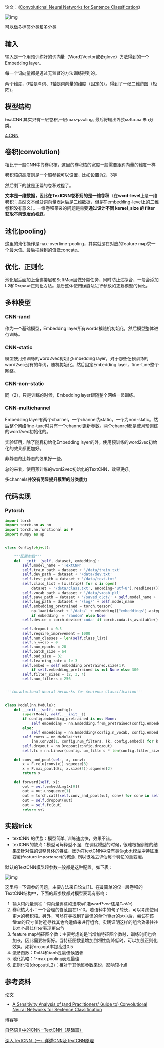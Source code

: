 论文：《[Convolutional Neural Networks for Sentence Classification](https://link.zhihu.com/?target=https%3A//arxiv.org/abs/1408.5882)》

![img](img/1182656-20180919171920103-1233770993.png)

可以做多标签分类和多分类

## 输入

输入是一个用预训练好的词向量（Word2Vector或者glove）方法得到的一个Embedding layer。

每一个词向量都是通过无监督的方法训练得到的。

两个维度，0轴是单词、1轴是词向量的维度（固定的）。得到了一张二维的图（矩阵）。

## 模型结构

textCNN 其实只有一层卷积,一层max-pooling, 最后将输出外接softmax 来n分类。

[4.CNN](../../deep_learning/4.CNN.md)

## 卷积(convolution)

相比于一般CNN中的卷积核，这里的卷积核的宽度一般需要跟词向量的维度一样

卷积核的高度则是一个超参数可以设置，比如设置为2、3等

然后剩下的就是正常的卷积过程了。

**文本是一维数据，因此在TextCNN卷积用的是一维卷积**（在**word-level**上是一维卷积；虽然文本经过词向量表达后是二维数据，但是在embedding-level上的二维卷积没有意义）。一维卷积带来的问题是需要**通过设计不同 kernel_size 的 filter 获取不同宽度的视野**。

## 池化(pooling)

这里的池化操作是max-overtime-pooling，其实就是在对应的feature map求一个最大值。最后把得到的值做concate。

## 优化、正则化

池化层后面加上全连接层和SoftMax层做分类任务，同时防止过拟合，一般会添加L2和Dropout正则化方法。最后整体使用梯度法进行参数的更新模型的优化。

## **多种模型**

### CNN-rand

作为一个基础模型，Embedding layer所有words被随机初始化，然后模型整体进行训练。

### CNN-static

模型使用预训练的word2vec初始化Embedding layer，对于那些在预训练的word2vec没有的单词，随机初始化。然后固定Embedding layer，fine-tune整个网络。

### CNN-non-static

同（2），只是训练的时候，Embedding layer跟随整个网络一起训练。

### CNN-multichannel

Embedding layer有两个channel，一个channel为static，一个为non-static。然后整个网络fine-tune时只有一个channel更新参数。两个channel都是使用预训练的word2vec初始化的。



实验证明，除了随机初始化Embedding layer的外，使用预训练的word2vec初始化的效果都更加好。

非静态的比静态的效果好一些。

总的来看，使用预训练的word2vec初始化的TextCNN，效果更好。

多channels**并没有明显提升模型的分类能力**

## 代码实现

### Pytorch

```python
import torch
import torch.nn as nn
import torch.nn.functional as F
import numpy as np


class Config(object):

    """配置参数"""
    def __init__(self, dataset, embedding):
        self.model_name = 'TextCNN'
        self.train_path = dataset + '/data/train.txt'                                # 训练集
        self.dev_path = dataset + '/data/dev.txt'                                    # 验证集
        self.test_path = dataset + '/data/test.txt'                                  # 测试集
        self.class_list = [x.strip() for x in open(
            dataset + '/data/class.txt', encoding='utf-8').readlines()]              # 类别名单
        self.vocab_path = dataset + '/data/vocab.pkl'                                # 词表
        self.save_path = dataset + '/saved_dict/' + self.model_name + '.ckpt'        # 模型训练结果
        self.log_path = dataset + '/log/' + self.model_name
        self.embedding_pretrained = torch.tensor(
            np.load(dataset + '/data/' + embedding)["embeddings"].astype('float32'))\
            if embedding != 'random' else None                                       # 预训练词向量
        self.device = torch.device('cuda' if torch.cuda.is_available() else 'cpu')   # 设备

        self.dropout = 0.5                                              # 随机失活
        self.require_improvement = 1000                                 # 若超过1000batch效果还没提升，则提前结束训练
        self.num_classes = len(self.class_list)                         # 类别数
        self.n_vocab = 0                                                # 词表大小，在运行时赋值
        self.num_epochs = 20                                            # epoch数
        self.batch_size = 64                                           # mini-batch大小
        self.pad_size = 32                                              # 每句话处理成的长度(短填长切)
        self.learning_rate = 1e-3                                       # 学习率
        self.embed = self.embedding_pretrained.size(1)\
            if self.embedding_pretrained is not None else 300           # 字向量维度
        self.filter_sizes = (2, 3, 4)                                   # 卷积核尺寸
        self.num_filters = 256                                          # 卷积核数量(channels数)


'''Convolutional Neural Networks for Sentence Classification'''


class Model(nn.Module):
    def __init__(self, config):
        super(Model, self).__init__()
        if config.embedding_pretrained is not None:
            self.embedding = nn.Embedding.from_pretrained(config.embedding_pretrained, freeze=False)
        else:
            self.embedding = nn.Embedding(config.n_vocab, config.embed, padding_idx=config.n_vocab - 1)
        self.convs = nn.ModuleList(
            [nn.Conv2d(1, config.num_filters, (k, config.embed)) for k in config.filter_sizes])
        self.dropout = nn.Dropout(config.dropout)
        self.fc = nn.Linear(config.num_filters * len(config.filter_sizes), config.num_classes)

    def conv_and_pool(self, x, conv):
        x = F.relu(conv(x)).squeeze(3)
        x = F.max_pool1d(x, x.size(2)).squeeze(2)
        return x

    def forward(self, x):
        out = self.embedding(x[0])
        out = out.unsqueeze(1)
        out = torch.cat([self.conv_and_pool(out, conv) for conv in self.convs], 1)
        out = self.dropout(out)
        out = self.fc(out)
        return out
```





## 实践trick

- textCNN 的优势：模型简单, 训练速度快，效果不错。
- textCNN的缺点：模型可解释型不强，在调优模型的时候，很难根据训练的结果去针对性的调整具体的特征，因为在textCNN中没有类似gbdt模型中特征重要度(feature importance)的概念, 所以很难去评估每个特征的重要度。 

默认的TextCNN模型超参数一般都是这种配置。如下表：

![img](https://pic1.zhimg.com/v2-a0de86fee7c073e95ee325fea3ba21f8_b.jpg)

这里将一下调参的问题，主要方法来自论文[1]。在最简单的仅一层卷积的TextCNN结构中，下面的超参数都对模型表现有影响：

1. 输入词向量表征：词向量表征的选取(如选word2vec还是GloVe)
2. 卷积核大小：一个合理的值范围在1~10。若语料中的句子较长，可以考虑使用更大的卷积核。另外，可以在寻找到了最佳的单个filter的大小后，尝试在该filter的尺寸值附近寻找其他合适值来进行组合。实践证明这样的组合效果往往比单个最佳filter表现更出色
3. feature map特征图个数：主要考虑的是当增加特征图个数时，训练时间也会加长，因此需要权衡好。当特征图数量增加到将性能降低时，可以加强正则化效果，如将dropout率提高过0.5
4. 激活函数：ReLU和tanh是最佳候选者
5. 池化策略：1-max pooling表现最佳
6. 正则化项(dropout/L2)：相对于其他超参数来说，影响较小点



## 参考资料

论文

- [A Sensitivity Analysis of (and Practitioners' Guide to) Convolutional Neural Networks for Sentence Classification](https://link.zhihu.com/?target=https%3A//arxiv.org/abs/1510.03820)

博客等

[自然语言中的CNN--TextCNN（基础篇）](https://zhuanlan.zhihu.com/p/40276005)

[深入TextCNN（一）详述CNN及TextCNN原理](https://zhuanlan.zhihu.com/p/77634533)

